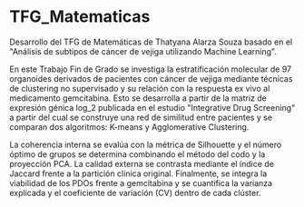 # TFG_Matematicas
Desarrollo del TFG de Matemáticas de Thatyana Alarza Souza basado en el "Análisis de subtipos de cáncer de vejiga utilizando Machine Learning".

En este Trabajo Fin de Grado se investiga la estratificación molecular de 97 organoides derivados de pacientes con cáncer de vejiga mediante técnicas de clustering no supervisado y su relación con la respuesta ex vivo al medicamento gemcitabina. Esto se desarrolla a partir de la matriz de expresión génica log_2 publicada en el estudio "Integrative Drug Screening" a partir del cual se construye una red de similitud entre pacientes y se comparan dos algoritmos: K-means y  Agglomerative Clustering. 

La coherencia interna se evalúa con la métrica de Silhouette y el número óptimo de grupos se determina combinando el método del codo y la proyección PCA. La calidad externa se contrasta mediante el índice de Jaccard frente a la partición clínica original. Finalmente, se integra la viabilidad de los PDOs frente a gemcitabina y se cuantifica la varianza explicada y el coeficiente de variación (CV) dentro de cada clúster. 
